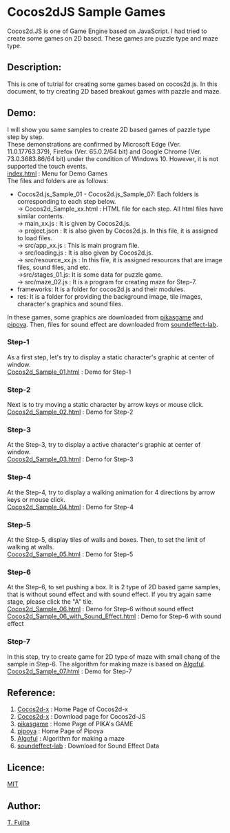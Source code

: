 # Cocos2dJS Sample Games
Cocos2d.JS is one of Game Engine based on JavaScript. I had tried to create some games on 2D based. These games are puzzle type and maze type.
## Description:
This is one of tutrial for creating some games based on cocos2d.js. In this document, to try creating 2D based breakout games with pazzle and maze. 
## Demo:
I will show you same samples to create 2D based games of pazzle type step by step.  
These demonstrations are confirmed by Microsoft Edge (Ver. 11.0.17763.379), Firefox (Ver. 65.0.2/64 bit) and Google Chrome (Ver. 73.0.3683.86/64 bit) under the condition of Windows 10. However, it is not supported the touch events.  
[index.html](https://to-fujita.github.io/Cocos2d_Sample_games/index.html) : Menu for Demo Games  
The files and folders are as follows:  
- Cocos2d.js_Sample_01 - Cocos2d.js_Sample_07: Each folders is corresponding to each step below.  
-> Cocos2d_Sample_xx.html : HTML file for each step. All html files have similar contents.  
-> main_xx.js : It is given by Cocos2d.js.  
-> project.json : It is also given by Cocos2d.js. In this file, it is assigned to load files.  
-> src/app_xx.js : This is main program file.  
-> src/loading.js : It is also given by Cocos2d.js.  
-> src/resource_xx.js : In this file, it is assigned resources that are image files, sound files, and etc.  
->src/stages_01.js: It is some data for puzzle game.  
-> src/maze_02.js : It is a program for creating maze for Step-7.  
- frameworks: It is a folder for cocos2d.js and their modules.  
- res: It is a folder for providing the background image, tile images, character's graphics and sound files.    

In these games, some graphics are downloaded from  [pikasgame](https://dorapika.wixsite.com/pikasgame) and [pipoya](http://blog.pipoya.net/). Then, files for sound effect are downloaded from [soundeffect-lab](https://soundeffect-lab.info/).  
### Step-1
As a first step, let's try to display a static character's graphic at center of window.  
[Cocos2d_Sample_01.html](https://to-fujita.github.io/Cocos2d_Sample_games/Cocos2dJS_Sample_01/Cocos2d_Sample_01.html) : Demo for Step-1
### Step-2
Next is to try moving a static character by arrow keys or mouse click.  
[Cocos2d_Sample_02.html](https://to-fujita.github.io/Cocos2d_Sample_games/Cocos2dJS_Sample_02/Cocos2d_Sample_02.html) : Demo for Step-2
### Step-3
At the Step-3, try to display a active character's graphic at center of window.  
[Cocos2d_Sample_03.html](https://to-fujita.github.io/Cocos2d_Sample_games/Cocos2dJS_Sample_03/Cocos2d_Sample_03.html) : Demo for Step-3
### Step-4
At the Step-4, try to display a walking animation for 4 directions by arrow keys or mouse click.  
[Cocos2d_Sample_04.html](https://to-fujita.github.io/Cocos2d_Sample_games/Cocos2dJS_Sample_04/Cocos2d_Sample_04.html) : Demo for Step-4
### Step-5
At the Step-5, display tiles of walls and boxes. Then, to set the limit of walking at walls.  
[Cocos2d_Sample_05.html](https://to-fujita.github.io/Cocos2d_Sample_games/Cocos2dJS_Sample_05/Cocos2d_Sample_05.html) : Demo for Step-5
### Step-6
At the Step-6, to set pushing a box. It is 2 type of 2D based game samples, that is without sound effect and with sound effect. If you try again same stage, please click the "A" tile.  
[Cocos2d_Sample_06.html](https://to-fujita.github.io/Cocos2d_Sample_games/Cocos2dJS_Sample_06/Cocos2d_Sample_06.html) : Demo for Step-6 without sound effect  
[Cocos2d_Sample_06_with_Sound_Effect.html](https://to-fujita.github.io/Cocos2d_Sample_games/Cocos2dJS_Sample_06_with_Sound_Effect/Cocos2d_Sample_06_WSE.html) : Demo for Step-6 with sound effect
### Step-7
In this step, try to create game for 2D type of maze with small chang of the sample in Step-6. The algorithm for making maze is based on [Algoful](http://algoful.com/Archive/Algorithm/MazeDig).  
[Cocos2d_Sample_07.html](https://to-fujita.github.io/Cocos2d_Sample_games/Cocos2dJS_Sample_07/Cocos2d_Sample_07.html) : Demo for Step-7

## Reference:
1. [Cocos2d-x](https://www.cocos.com/en/) : Home Page of Cocos2d-x  
2. [Cocos2d-x](https://cocos2d-x.org/filecenter/jsbuilder/) : Download page for Cocos2d-JS
2. [pikasgame](https://dorapika.wixsite.com/pikasgame) : Home Page of PIKA's GAME  
3. [pipoya](http://blog.pipoya.net/) : Home Page of Pipoya  
4. [Algoful](http://algoful.com/Archive/Algorithm/MazeDig) : Algorithm for making a maze  
5. [soundeffect-lab](https://soundeffect-lab.info/) : Download for Sound Effect Data   
## Licence:
[MIT](https://github.com/tcnksm/tool/blob/master/LICENCE)
## Author:
[T. Fujita](https://github.com/T-Fujita)


